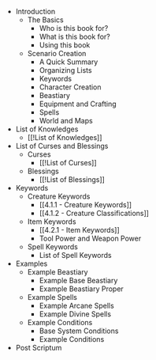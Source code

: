 * Introduction
	* The Basics
		* Who is this book for?
		* What is this book for?
		* Using this book
	* Scenario Creation
		* A Quick Summary
		* Organizing Lists
		* Keywords
		* Character Creation
		* Beastiary
		* Equipment and Crafting
		* Spells
		* World and Maps
* List of Knowledges
	* [[!List of Knowledges]]
* List of Curses and Blessings
	* Curses
		* [[!List of Curses]]
	* Blessings
		* [[!List of Blessings]]
* Keywords
	* Creature Keywords
		* [[4.1.1 - Creature Keywords]]
		* [[4.1.2 - Creature Classifications]]
	* Item Keywords
		*  [[4.2.1 - Item Keywords]]
		* Tool Power and Weapon Power
	* Spell Keywords
		* List of Spell Keywords
* Examples
	* Example Beastiary
		* Example Base Beastiary
		* Example Beastiary Proper
	* Example Spells
		* Example Arcane Spells
		* Example Divine Spells
	* Example Conditions
		* Base System Conditions
		* Example Conditions
* Post Scriptum